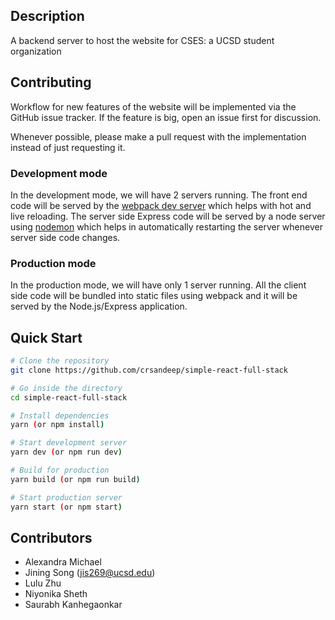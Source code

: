 ## Description

A backend server to host the website for CSES: a UCSD student organization

## Contributing

Workflow for new features of the website will be implemented via the GitHub issue tracker.
If the feature is big, open an issue first for discussion.

Whenever possible, please make a pull request with the implementation instead of just requesting it.

### Development mode

In the development mode, we will have 2 servers running. The front end code will be served by the [webpack dev server](https://webpack.js.org/configuration/dev-server/) which helps with hot and live reloading. The server side Express code will be served by a node server using [nodemon](https://nodemon.io/) which helps in automatically restarting the server whenever server side code changes.

### Production mode

In the production mode, we will have only 1 server running. All the client side code will be bundled into static files using webpack and it will be served by the Node.js/Express application.

## Quick Start

```bash
# Clone the repository
git clone https://github.com/crsandeep/simple-react-full-stack

# Go inside the directory
cd simple-react-full-stack

# Install dependencies
yarn (or npm install)

# Start development server
yarn dev (or npm run dev)

# Build for production
yarn build (or npm run build)

# Start production server
yarn start (or npm start)
```

## Contributors

- Alexandra Michael 
- Jining Song (jis269@ucsd.edu)
- Lulu Zhu
- Niyonika Sheth 
- Saurabh Kanhegaonkar
